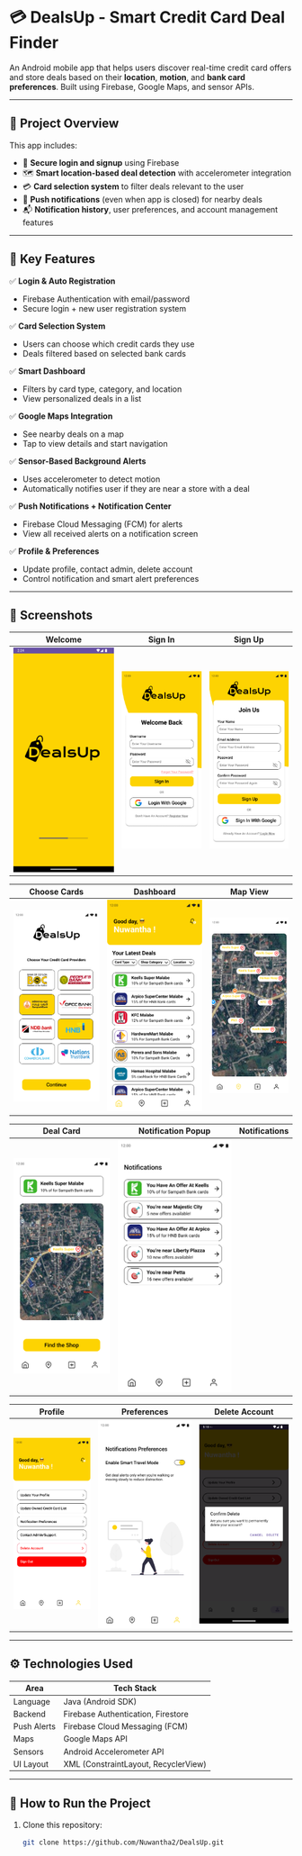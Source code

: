# 💳 DealsUp - Smart Credit Card Deal Finder

An Android mobile app that helps users discover real-time credit card offers and store deals based on their **location**, **motion**, and **bank card preferences**. Built using Firebase, Google Maps, and sensor APIs.

---

## 📌 Project Overview

This app includes:
- 🔐 **Secure login and signup** using Firebase
- 🗺️ **Smart location-based deal detection** with accelerometer integration
- 💳 **Card selection system** to filter deals relevant to the user
- 🔔 **Push notifications** (even when app is closed) for nearby deals
- 📬 **Notification history**, user preferences, and account management features

---

## 🎯 Key Features

✅ **Login & Auto Registration**  
- Firebase Authentication with email/password  
- Secure login + new user registration system  

✅ **Card Selection System**  
- Users can choose which credit cards they use  
- Deals filtered based on selected bank cards  

✅ **Smart Dashboard**  
- Filters by card type, category, and location  
- View personalized deals in a list  

✅ **Google Maps Integration**  
- See nearby deals on a map  
- Tap to view details and start navigation  

✅ **Sensor-Based Background Alerts**  
- Uses accelerometer to detect motion  
- Automatically notifies user if they are near a store with a deal  

✅ **Push Notifications + Notification Center**  
- Firebase Cloud Messaging (FCM) for alerts  
- View all received alerts on a notification screen  

✅ **Profile & Preferences**  
- Update profile, contact admin, delete account  
- Control notification and smart alert preferences  

---

## 🧪 Screenshots

| Welcome | Sign In | Sign Up |
|--------|---------|---------|
| ![Welcome](Screenshots/welcome.png) | ![Sign In](Screenshots/signin.png) | ![Sign Up](Screenshots/signup.png) |

| Choose Cards | Dashboard | Map View |
|--------------|-----------|----------|
| ![Cards](Screenshots/choose_cards.png) | ![Dashboard](Screenshots/dashboard.png) | ![Map](Screenshots/map_view.png) |

| Deal Card | Notification Popup | Notifications |
|-----------|--------------------|---------------|
| ![Deal](Screenshots/deal_card.png)  | ![Notifications](Screenshots/notifications.png) |

| Profile | Preferences | Delete Account |
|---------|-------------|----------------|
| ![Profile](Screenshots/profile.png) | ![Prefs](Screenshots/notification_pref.png) | ![Delete](Screenshots/delete_account.png) |

---

## ⚙️ Technologies Used

| Area        | Tech Stack                           |
|-------------|---------------------------------------|
| Language    | Java (Android SDK)                    |
| Backend     | Firebase Authentication, Firestore    |
| Push Alerts | Firebase Cloud Messaging (FCM)        |
| Maps        | Google Maps API                       |
| Sensors     | Android Accelerometer API             |
| UI Layout   | XML (ConstraintLayout, RecyclerView)  |

---

## 🚀 How to Run the Project

1. Clone this repository:
   ```bash
   git clone https://github.com/Nuwantha2/DealsUp.git
